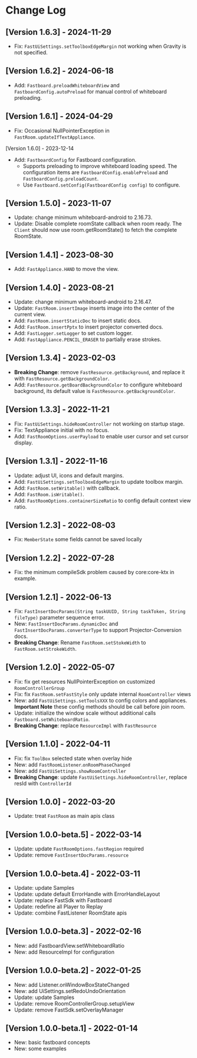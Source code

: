 # Change Log
## [Version 1.6.3] - 2024-11-29
- Fix: `FastUiSettings.setToolboxEdgeMargin` not working when Gravity is not specified.

## [Version 1.6.2] - 2024-06-18
- Add: `Fastboard.preloadWhiteboardView` and `FastboardConfig.autoPreload` for manual control of whiteboard preloading.

## [Version 1.6.1] - 2024-04-29
- Fix: Occasional NullPointerException in `FastRoom.updateIfTextAppliance`.

[Version 1.6.0] - 2023-12-14
- Add: `FastboardConfig` for Fastboard configuration.
  - Supports preloading to improve whiteboard loading speed. The configuration items are `FastboardConfig.enablePreload`
    and `FastboardConfig.preloadCount`.
  - Use `Fastboard.setConfig(FastboardConfig config)` to configure.

## [Version 1.5.0] - 2023-11-07
- Update: change minimum whiteboard-android to 2.16.73.
- Update: Disable complete roomState callback when room ready. The `Client` should now use room.getRoomState() to fetch the complete RoomState.

## [Version 1.4.1] - 2023-08-30
- Add: `FastAppliance.HAND` to move the view.

## [Version 1.4.0] - 2023-08-21
- Update: change minimum whiteboard-android to 2.16.47.
- Update: `FastRoom.insertImage` inserts image into the center of the current view.
- Add: `FastRoom.insertStaticDoc` to insert static docs.
- Add: `FastRoom.insertPptx` to insert projector converted docs.
- Add: `FastLogger.setLogger` to set custom logger.
- Add: `FastAppliance.PENCIL_ERASER` to partially erase strokes.

## [Version 1.3.4] - 2023-02-03
- **Breaking Change**: remove `FastResource.getBackground`, and replace it with `FastResource.getBackgroundColor`.
- Add: `FastResource.getBoardBackgroundColor` to configure whiteboard background, its default value is `FastResource.getBackgroundColor`.

## [Version 1.3.3] - 2022-11-21
- Fix: `FastUiSettings.hideRoomController` not working on startup stage.
- Fix: TextAppliance initial with no focus.
- Add: `FastRoomOptions.userPayload` to enable user cursor and set cursor display.

## [Version 1.3.1] - 2022-11-16
- Update: adjust UI, icons and default margins.
- Add: `FastUiSettings.setToolboxEdgeMargin` to update toolbox margin.
- Add: `FastRoom.setWritable()` with callback.
- Add: `FastRoom.isWritable()`.
- Add: `FastRoomOptions.containerSizeRatio` to config default context view ratio.

## [Version 1.2.3] - 2022-08-03
- Fix: `MemberState` some fields cannot be saved locally

## [Version 1.2.2] - 2022-07-28
- Fix: the minimum compileSdk problem caused by core:core-ktx in example.

## [Version 1.2.1] - 2022-06-13
- Fix: `FastInsertDocParams(String taskUUID, String taskToken, String fileType)` parameter sequence error.
- New: `FastInsertDocParams.dynamicDoc` and `FastInsertDocParams.converterType` to support Projector-Conversion docs.
- **Breaking Change**: Rename `FastRoom.setStokeWidth` to `FastRoom.setStrokeWidth`.

## [Version 1.2.0] - 2022-05-07
- Fix: fix get resources NullPointerException on customized `RoomControllerGroup`
- Fix: fix `FastRoom.setFastStyle` only update internal `RoomController` views
- New: add `FastUiSettings.setToolsXXX` to config colors and appliances. **Important Note** these
  config methods should be call before join room.
- Update: initialize the window scale without additional calls `Fastboard.setWhiteboardRatio`.
- **Breaking Change**: replace `ResourceImpl` with `FastResource`

## [Version 1.1.0] - 2022-04-11
- Fix: fix `ToolBox` selected state when overlay hide
- New: add `FastRoomListener`.`onRoomPhaseChanged`
- New: add `FastUiSettings.showRoomController`
- **Breaking Change**: update `FastUiSettings.hideRoomController`, replace resId with `ControllerId`

## [Version 1.0.0] - 2022-03-20
- Update: treat `FastRoom` as main apis class

## [Version 1.0.0-beta.5] - 2022-03-14
- Update: update `FastRoomOptions.fastRegion` required
- Update: remove `FastInsertDocParams.resource`

## [Version 1.0.0-beta.4] - 2022-03-11
- Update: update Samples
- Update: update default ErrorHandle with ErrorHandleLayout
- Update: replace FastSdk with Fastboard
- Update: redefine all Player to Replay
- Update: combine FastListener RoomState apis

## [Version 1.0.0-beta.3] - 2022-02-16
- New: add FastboardView.setWhiteboardRatio
- New: add ResourceImpl for configuration

## [Version 1.0.0-beta.2] - 2022-01-25
- New: add Listener.onWindowBoxStateChanged
- New: add UiSettings.setRedoUndoOrientation
- Update: update Samples
- Update: remove RoomControllerGroup.setupView
- Update: remove FastSdk.setOverlayManager

## [Version 1.0.0-beta.1] - 2022-01-14
- New: basic fastboard concepts
- New: some examples